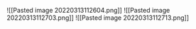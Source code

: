 ![[Pasted image 20220313112604.png]]
![[Pasted image 20220313112703.png]]
![[Pasted image 20220313112713.png]]